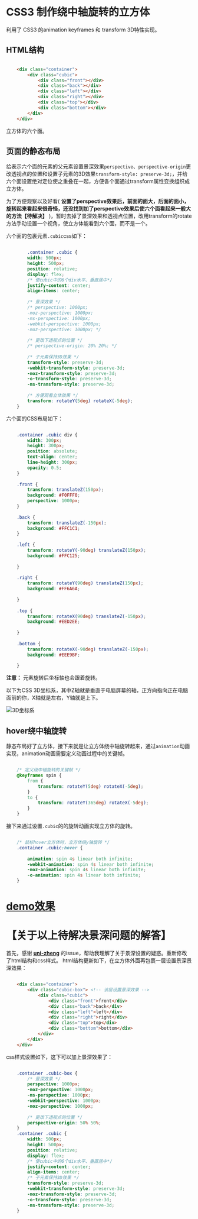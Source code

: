 # CSS3 制作绕中轴旋转的立方体 #
利用了 CSS3 的animation keyframes 和 transform 3D特性实现。

## HTML结构 ##

``` html

    <div class="container">
        <div class="cubic">
            <div class="front"></div>
            <div class="back"></div>
            <div class="left"></div>
            <div class="right"></div>
            <div class="top"></div>
            <div class="bottom"></div>
        </div>
    </div>
```
立方体的六个面。

## 页面的静态布局 ##
给表示六个面的元素的父元素设置景深效果`perspective`、`perspective-origin`更改透视点的位置和设置子元素的3D效果`transform-style: preserve-3d;`，并给六个面设置绝对定位使之重叠在一起，方便各个面通过transform属性变换组织成立方体。

为了方便观察以及好看( **设置了perspective效果后，前面的面大，后面的面小，旋转起来看起来很奇怪，还没找到加了perspective效果后使六个面看起来一般大的方法【待解决】** )，暂时去掉了景深效果和透视点位置，改用transform的rotate方法手动设置一个视角，使立方体能看到六个面，而不是一个。

六个面的包裹元素`.cubic`css如下：

``` css

		.container .cubic {
	    width: 500px;
	    height: 500px;
	    position: relative;
	    display: flex;
	    /* 使cubic中的6个div水平、垂直居中*/
	    justify-content: center;
	    align-items: center;
	
	    /* 景深效果 */
	    /* perspective: 1000px;
	    -moz-perspective: 1000px;
	    -ms-perspective: 1000px;
	    -webkit-perspective: 1000px;
	    -moz-perspective: 1000px; */
	
	    /* 更改下透视点的位置 */
	    /* perspective-origin: 20% 20%; */
	
	    /* 子元素保持3D效果 */
	    transform-style: preserve-3d;
	    -webkit-transform-style: preserve-3d;
	    -moz-transform-style: preserve-3d;
	    -o-transform-style: preserve-3d;
	    -ms-transform-style: preserve-3d;
	
	    /* 方便观看立体效果 */
	    transform: rotateY(5deg) rotateX(-5deg);
	}
```
六个面的CSS布局如下：

``` css

	.container .cubic div {
	    width: 300px;
	    height: 300px;
	    position: absolute;
	    text-align: center;
	    line-height: 300px;
	    opacity: 0.5;
	}
	
	.front {
	    transform: translateZ(150px);
	    background: #F0FFF0;
	    perspective: 1000px;
	}
	
	.back {
	    transform: translateZ(-150px);
	    background: #FFC1C1;
	}
	
	.left {
	    transform: rotateY(-90deg) translateZ(150px);
	    background: #FFC125;
	
	}
	
	.right {
	    transform: rotateY(90deg) translateZ(150px);
	    background: #FF6A6A;
	
	}
	
	.top {
	    transform: rotateX(90deg) translateZ(-150px);
	    background: #EED2EE;
	
	}
	
	.bottom {
	    transform: rotateX(-90deg) translateZ(-150px);
	    background: #EEE9BF;
	
	}
```


**注意：** 元素旋转后坐标轴也会跟着旋转。

以下为CSS 3D坐标系，其中Z轴就是垂直于电脑屏幕的轴，正方向指向正在电脑面前的你，X轴就是左右，Y轴就是上下。

![3D坐标系](http://ou3oh86t1.bkt.clouddn.com/IFE-2018-CSS/3D%E5%9D%90%E6%A0%87%E7%B3%BB.jpg)


## hover绕中轴旋转 ##
静态布局好了立方体，接下来就是让立方体绕中轴旋转起来，通过`animation`动画实现，animation动画需要定义动画过程中的关键帧。

``` css

	/* 定义绕中轴旋转的关键帧 */
	@keyframes spin {
	    from {
	        transform: rotateY(5deg) rotateX(-5deg);
	    }
	    to {
	        transform: rotateY(365deg) rotateX(-5deg);
	    }
	}
```
接下来通过设置`.cubic`的的旋转动画实现立方体的旋转。

``` css

	/* 鼠标hover立方体时，立方体绕y轴旋转 */
	.container .cubic:hover {
	
	    animation: spin 4s linear both infinite;
	    -webkit-animation: spin 4s linear both infinite;
	    -moz-animation: spin 4s linear both infinite;
	    -o-animation: spin 4s linear both infinite;
	}
```
# [demo效果](http://shirley5li.me/IFE-2018-CSS/rotate_cubic/index.html) #

# 【关于以上待解决景深问题的解答】 #
首先，感谢 **[uni-zheng](https://github.com/uni-zheng)** 的issue，帮助我理解了关于景深设置的疑惑。重新修改了html结构和css样式。
html结构更新如下，在立方体外面再包裹一层设置景深景深效果：

``` html

    <div class="container">
        <div class="cubic-box"> <!-- 该层设置景深效果 -->
            <div class="cubic">
                <div class="front">front</div>
                <div class="back">back</div>
                <div class="left">left</div>
                <div class="right">right</div>
                <div class="top">top</div>
                <div class="bottom">bottom</div>
            </div>
        </div>
    </div>
```
css样式设置如下，这下可以加上景深效果了：

``` css

	.container .cubic-box {
	    /* 景深效果 */
	    perspective: 1000px;
	    -moz-perspective: 1000px;
	    -ms-perspective: 1000px;
	    -webkit-perspective: 1000px;
	    -moz-perspective: 1000px;
	
	    /* 更改下透视点的位置 */
	    perspective-origin: 50% 50%;
	}
	.container .cubic {
	    width: 500px;
	    height: 500px;
	    position: relative;
	    display: flex;
	    /* 使cubic中的6个div水平、垂直居中*/
	    justify-content: center;
	    align-items: center;
	    /* 子元素保持3D效果 */
	    transform-style: preserve-3d;
	    -webkit-transform-style: preserve-3d;
	    -moz-transform-style: preserve-3d;
	    -o-transform-style: preserve-3d;
	    -ms-transform-style: preserve-3d;
	}
```